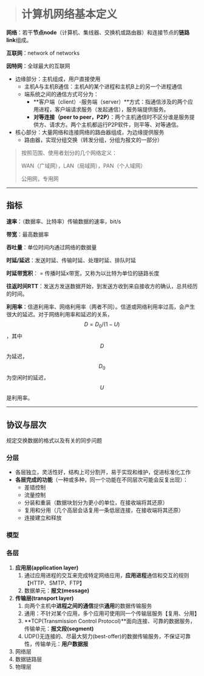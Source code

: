> # 计算机网络基本定义

**网络**：若干**节点node**（计算机、集线器、交换机或路由器）和连接节点的**链路link**组成。

**互联网**：network of networks

**因特网**：全球最大的互联网

* 边缘部分：主机组成，用户直接使用
  * 主机A与主机B通信：主机A的某个进程和主机B上的另一个进程通信
  * 端系统之间的通信方式可分为：
    * **客户端（client）-服务端（server）**方式：指通信涉及的两个应用进程，客户端请求服务（发起通信），服务端提供服务。
    * **对等连接（peer to peer，P2P）**：两个主机通信时不区分谁是服务提供方、请求方。两个主机都运行P2P软件，则平等、对等通信。
* 核心部分：大量网络和连接网络的路由器组成，为边缘提供服务
  * 路由器，实现分组交换（转发分组，分组为报文的一部分）

> 按照范围、使用者划分的几个网络定义：
>
> WAN（广域网），LAN（局域网），PAN（个人域网）
>
> 公用网，专用网

---

## 指标

**速率**：（数据率、比特率）传输数据的速率，bit/s

**带宽**：最高数据率

**吞吐量**：单位时间内通过网络的数据量

**时延/延迟**：发送时延、传输时延、处理时延、排队时延

**时延带宽积**： = 传播时延x带宽，又称为以比特为单位的链路长度

**往返时间RTT**：发送方发送数据开始，到发送方收到来自接收方的确认，总共经历的时间。

**利用率**：信道利用率、网络利用率（两者不同）。信道或网络利用率过高，会产生很大的延迟。对于网络利用率和延迟的关系，$$D=D_0/(1-U)$$，其中$$D$$为延迟，$$D_0$$为空闲时的延迟，$$U$$是利用率。

---

## 协议与层次

规定交换数据的格式以及有关的同步问题

### 分层

* 各层独立，灵活性好，结构上可分割开，易于实现和维护，促进标准化工作
* **各层完成的功能**（一种或多种，同一个功能在不同层次可能会反复出现）：
  * 差错控制
  * 流量控制
  * 分装和重装（数据块划分为更小的单位，在接收端将其还原）
  * 复用和分用（几个高层会话复用一条低层连接，在接收端将其还原）
  * 连接建立和释放

### 模型



### 各层

1. **应用层\(application layer\)**
   1. 通过应用进程的交互来完成特定网络应用，**应用进程**通信和交互的规则【HTTP、SMTP、FTP】
   2. 数据单元：**报文\(message\)**
2. **传输层\(transport layer\)**
   1. 向两个主机中**进程之间的通信**提供**通用**的数据传输服务
   2. 通用：不针对某个应用，多个应用可使用同一个传输层服务【复用、分用】
   3. **TCP\(Transmission Control Protocol\)**面向连接、可靠的数据服务，传输单元：**报文段\(segment\)**
   4. UDP\(\)无连接的、尽最大努力\(best-offer\)的数据传输服务，不保证可靠性，传输单元：**用户数据报**
3. 网络层
4. 数据链路层
5. 物理层



